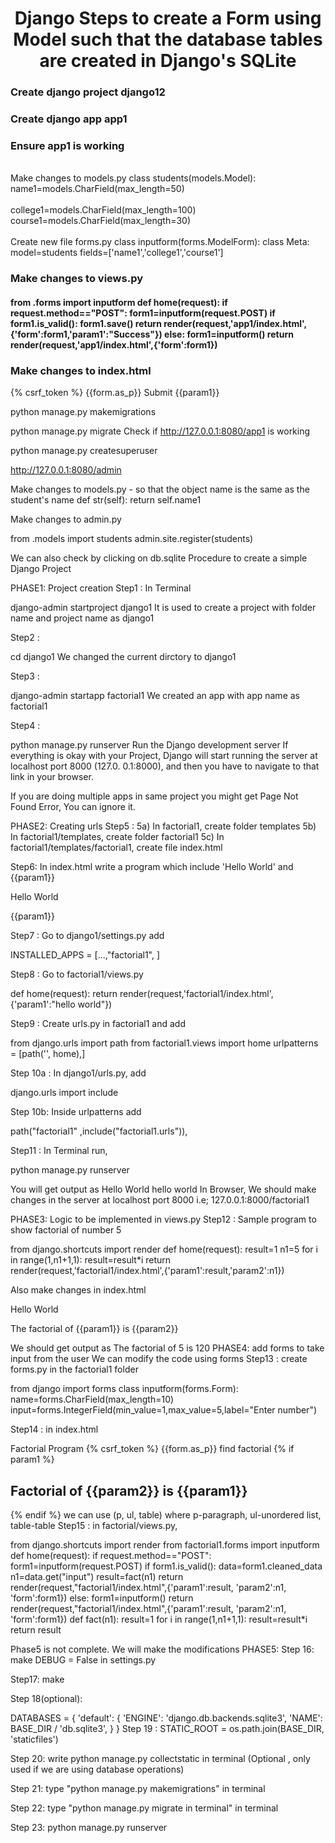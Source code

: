 <h1 align="center">Django Steps to create a Form using Model such that the database tables are created in Django's SQLite</h1>
<h3> Create django project django12 </h3>
<h3>Create django app app1</h3>
<h3>Ensure app1 is working</h3>
<br>  Make changes to models.py class students(models.Model): name1=models.CharField(max_length=50)<br />
<br>  college1=models.CharField(max_length=100) course1=models.CharField(max_length=30)<br />
<br>  Create new file forms.py class inputform(forms.ModelForm): class Meta: model=students fields=['name1','college1','course1']<br />
<h3>Make changes to views.py</h3>
<h4>from .forms import inputform def home(request): if request.method=="POST": form1=inputform(request.POST) if form1.is_valid(): form1.save() return render(request,'app1/index.html',{'form':form1,'param1':"Success"}) else: form1=inputform() return render(request,'app1/index.html',{'form':form1})</h4>

<h3>Make changes to index.html</h3>

{% csrf_token %} {{form.as_p}} Submit
{{param1}}

python manage.py makemigrations

python manage.py migrate Check if http://127.0.0.1:8080/app1 is working

python manage.py createsuperuser

http://127.0.0.1:8080/admin

Make changes to models.py - so that the object name is the same as the student's name def str(self): return self.name1

Make changes to admin.py

from .models import students admin.site.register(students)

We can also check by clicking on db.sqlite
Procedure to create a simple Django Project

PHASE1: Project creation Step1 : In Terminal

django-admin startproject django1 It is used to create a project with folder name and project name as django1

Step2 :

cd django1 We changed the current dirctory to django1

Step3 :

django-admin startapp factorial1
We created an app with app name as factorial1

Step4 :

python manage.py runserver
Run the Django development server If everything is okay with your Project, Django will start running the server at localhost port 8000 (127.0. 0.1:8000), and then you have to navigate to that link in your browser.

If you are doing multiple apps in same project you might get Page Not Found Error, You can ignore it.

PHASE2: Creating urls Step5 : 5a) In factorial1, create folder templates 5b) In factorial1/templates, create folder factorial1 5c) In factorial1/templates/factorial1, create file index.html

Step6: In index.html write a program which include 'Hello World' and {{param1}}

Hello World

{{param1}}

Step7 : Go to django1/settings.py add

INSTALLED_APPS = [...,"factorial1", ]

Step8 : Go to factorial1/views.py

def home(request): return render(request,'factorial1/index.html',{'param1':"hello world"})

Step9 : Create urls.py in factorial1 and add

from django.urls import path from factorial1.views import home urlpatterns = [path('', home),]

Step 10a : In django1/urls.py, add

django.urls import include

Step 10b: Inside urlpatterns add

path("factorial1" ,include("factorial1.urls")),

Step11 : In Terminal run,

python manage.py runserver

You will get output as Hello World hello world In Browser, We should make changes in the server at localhost port 8000 i.e; 127.0.0.1:8000/factorial1

PHASE3: Logic to be implemented in views.py Step12 : Sample program to show factorial of number 5

from django.shortcuts import render def home(request): result=1 n1=5 for i in range(1,n1+1,1): result=result*i return render(request,'factorial1/index.html',{'param1':result,'param2':n1})

Also make changes in index.html

Hello World

The factorial of {{param1}} is {{param2}}

We should get output as The factorial of 5 is 120
PHASE4: add forms to take input from the user We can modify the code using forms Step13 : create forms.py in the factorial1 folder

from django import forms class inputform(forms.Form): name=forms.CharField(max_length=10) input=forms.IntegerField(min_value=1,max_value=5,label="Enter number")

Step14 : in index.html

Factorial Program
{% csrf_token %} {{form.as_p}} find factorial
{% if param1 %}
<h2>Factorial of {{param2}} is {{param1}}</h2>
{% endif %}
we can use (p, ul, table) where p-paragraph, ul-unordered list, table-table
Step15 : in factorial/views.py,

from django.shortcuts import render from factorial1.forms import inputform def home(request): if request.method=="POST": form1=inputform(request.POST) if form1.is_valid(): data=form1.cleaned_data n1=data.get("input") result=fact(n1) return render(request,"factorial1/index.html",{'param1':result, 'param2':n1, 'form':form1}) else: form1=inputform()
return render(request,"factorial1/index.html",{'param1':result, 'param2':n1, 'form':form1}) def fact(n1):
result=1 for i in range(1,n1+1,1): result=result*i return result

Phase5 is not complete. We will make the modifications PHASE5: Step 16: make DEBUG = False in settings.py

Step17: make

Step 18(optional):

DATABASES = {
'default': {
'ENGINE': 'django.db.backends.sqlite3',
'NAME': BASE_DIR / 'db.sqlite3',
}
} Step 19 : STATIC_ROOT = os.path.join(BASE_DIR, 'staticfiles')

Step 20: write python manage.py collectstatic in terminal (Optional , only used if we are using database operations)

Step 21: type "python manage.py makemigrations" in terminal

Step 22: type "python manage.py migrate in terminal" in terminal

Step 23: python manage.py runserver
